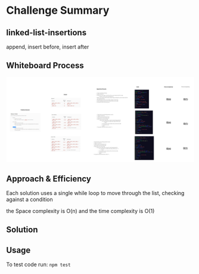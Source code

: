 # Challenge Summary

## linked-list-insertions
<!-- Description of the challenge -->
append, insert before, insert after

## Whiteboard Process
<!-- Embedded whiteboard image -->
![linked-list-insertions](linked-list-insertions.jpg)
## Approach & Efficiency
<!-- What approach did you take? Why? What is the Big O space/time for this approach? -->
Each solution uses a single while loop to move through the list, checking against a condition

the Space complexity is O(n) and the time complexity is O(1)

## Solution
<!-- Show how to run your code, and examples of it in action -->

## Usage

To test code run: `npm test`